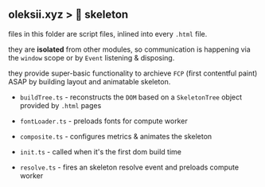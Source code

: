 ## oleksii.xyz > 🩻 **skeleton**

files in this folder are script files, inlined into every `.html` file.

they are **isolated** from other modules, so communication is happening via the `window` scope or by `Event` listening & disposing.

they provide super-basic functionality to archieve `FCP` (first contentful paint) ASAP by building layout and animatable skeleton.

- `buildTree.ts` - reconstructs the `DOM` based on a `SkeletonTree` object provided by `.html` pages 

- `fontLoader.ts` - preloads fonts for compute worker

- `composite.ts` - configures metrics & animates the skeleton

- `init.ts` - called when it's the first dom build time

- `resolve.ts` - fires an skeleton resolve event and preloads compute worker
